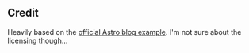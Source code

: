 ## Credit
Heavily based on the [official Astro blog example](https://github.com/withastro/astro/tree/main/examples/blog). I'm not sure about the licensing though...